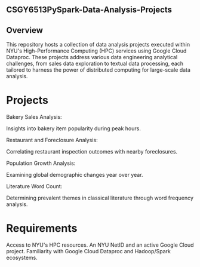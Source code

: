## CSGY6513PySpark-Data-Analysis-Projects

## Overview

This repository hosts a collection of data analysis projects executed within NYU's High-Performance Computing (HPC) services using Google Cloud Dataproc. These projects address various data engineering analytical challenges, from sales data exploration to textual data processing, each tailored to harness the power of distributed computing for large-scale data analysis.

# Projects

Bakery Sales Analysis:

Insights into bakery item popularity during peak hours.

Restaurant and Foreclosure Analysis:

Correlating restaurant inspection outcomes with nearby foreclosures.

Population Growth Analysis:

Examining global demographic changes year over year.

Literature Word Count:

Determining prevalent themes in classical literature through word frequency analysis.

# Requirements
Access to NYU's HPC resources.
An NYU NetID and an active Google Cloud project.
Familiarity with Google Cloud Dataproc and Hadoop/Spark ecosystems.
